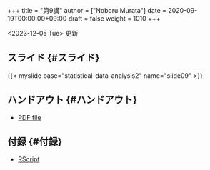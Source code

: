 +++
title = "第9講"
author = ["Noboru Murata"]
date = 2020-09-19T00:00:00+09:00
draft = false
weight = 1010
+++

<span class="timestamp-wrapper"><span class="timestamp">&lt;2023-12-05 Tue&gt; </span></span> 更新


## スライド {#スライド}

{{< myslide base="statistical-data-analysis2" name="slide09" >}}


## ハンドアウト {#ハンドアウト}

-   [PDF file](https://noboru-murata.github.io/statistical-data-analysis2/pdfs/slide09.pdf)


## 付録 {#付録}

-   [RScript](https://noboru-murata.github.io/statistical-data-analysis2/code/slide09.R)
